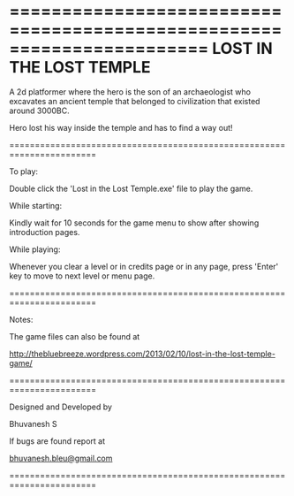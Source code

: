 =======================================================================
			LOST IN THE LOST TEMPLE
=======================================================================

A 2d platformer where the hero is the son of an archaeologist who 
excavates an ancient temple that belonged to civilization that existed
around 3000BC. 

Hero lost his way inside the temple and has to find a way out!

=======================================================================

To play:

Double click the 'Lost in the Lost Temple.exe' file to play the game.

While starting:

Kindly wait for 10 seconds for the game menu to show after showing introduction pages.

While playing:

Whenever you clear a level or in credits page or in any page, press 'Enter' key
to move to next level or menu page.


=======================================================================

Notes:

The game files can also be found at 

http://thebluebreeze.wordpress.com/2013/02/10/lost-in-the-lost-temple-game/

=======================================================================

Designed and Developed by

Bhuvanesh S


If bugs are found report at

bhuvanesh.bleu@gmail.com

=======================================================================
